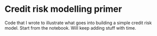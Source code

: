 # Credit risk modelling primer
Code that I wrote to illustrate what goes into building a simple credit risk model. Start from the notebook. Will keep adding stuff with time.

